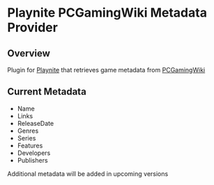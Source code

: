 # Playnite PCGamingWiki Metadata Provider

## Overview

Plugin for [Playnite](https://playnite.link) that retrieves game metadata from [PCGamingWiki](https://www.pcgamingwiki.com/wiki/Home)

## Current Metadata

* Name
* Links
* ReleaseDate
* Genres
* Series
* Features
* Developers
* Publishers

Additional metadata will be added in upcoming versions
